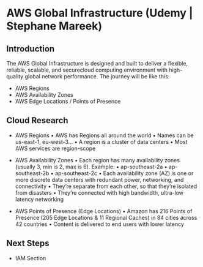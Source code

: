 # AWS Global Infrastructure (Udemy | Stephane Mareek)

## Introduction

The AWS Global Infrastructure is designed and built to deliver a flexible, reliable, scalable, and securecloud computing environment with high-quality global network performance. The journey will be like this:

- AWS Regions
- AWS Availability Zones
- AWS Edge Locations /
  Points of Presence

## Cloud Research

- AWS Regions
  • AWS has Regions all around the world
  • Names can be us-east-1, eu-west-3…
  • A region is a cluster of data centers
  • Most AWS services are region-scope

- AWS Availability Zones
  • Each region has many availability zones
  (usually 3, min is 2, max is 6). Example:
  • ap-southeast-2a
  • ap-southeast-2b
  • ap-southeast-2c
  • Each availability zone (AZ) is one or more
  discrete data centers with redundant power,
  networking, and connectivity
  • They’re separate from each other, so that
  they’re isolated from disasters
  • They’re connected with high bandwidth,
  ultra-low latency networking

- AWS Points of Presence (Edge Locations)
  • Amazon has 216 Points of Presence (205 Edge Locations & 11 Regional
  Caches) in 84 cities across 42 countries
  • Content is delivered to end users with lower latency

## Next Steps

- IAM Section

